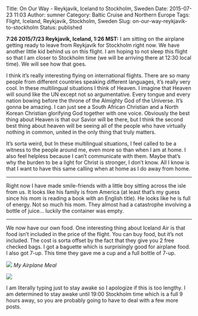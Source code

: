 Title: On Our Way - Reykjavík, Iceland to Stockholm, Sweden
Date: 2015-07-23 11:03
Author: sumner
Category: Baltic Cruise and Northern Europe
Tags: Flight, Iceland, Reykjavik, Stockholm, Sweden
Slug: on-our-way-reykjavik-to-stockholm
Status: published

**7:26 2015/7/23 Reykjavík, Iceland, 1:26 MST:** I am sitting on the airplane
getting ready to leave from Reykjavík for Stockholm right now.  We have another
little kid behind us on this flight. I am hoping to not sleep this flight so
that I am closer to Stockholm time (we will be arriving there at 12:30 local
time). We will see how that goes.

I think it’s really interesting flying on international flights. There are so
many people from different countries speaking different languages, it’s really
very cool. In these multilingual situations I think of Heaven. I imagine that
Heaven will sound like the UN except not so argumentative. Every tongue and
every nation bowing before the throne of the Almighty God of the Universe. It’s
gonna be amazing. I can just see a South African Christian and a North Korean
Christian glorifying God together with one voice. Obviously the best thing about
Heaven is that our Savior will be there, but I think the second best thing about
heaven will be seeing all of the people who have virtually nothing in common,
united in the only thing that truly matters.

It’s sorta weird, but In these multilingual situations, I feel called to be a
witness to the people around me, even more so than when I am at home. I also
feel helpless because I can’t communicate with them. Maybe that’s why the burden
to be a light for Christ is stronger, I don’t know. All I know is that I want to
have this same calling when at home as I do away from home.

------------------------------------------------------------------------

Right now I have made smile-friends with a little boy sitting across the isle
from us. It looks like his family is from America (at least that’s my guess
since his mom is reading a book with an English title). He looks like he is full
of energy. Not so much his mom. They almost had a catastrophe involving a bottle
of juice… luckily the container was empty.

------------------------------------------------------------------------

We now have our own food. One interesting thing about Iceland Air is that food
isn’t included in the price of the flight. You can buy food, but it’s not
included. The cost is sorta offset by the fact that they give you 2 free checked
bags. I got a baguette which is surprisingly good for airplane food. I also got
7-up. This time they gave me a cup and a full bottle of 7-up.

[![]({filename}/images/baltic-cruise/airplane-meal.jpg)]({filename}/images/baltic-cruise/airplane-meal.jpg)
*My Airplane Meal*

[![]({filename}/images/baltic-cruise/airplane-wing.jpg)]({filename}/images/baltic-cruise/airplane-wing.jpg)

I am literally typing just to stay awake so I apologize if this is too lengthy.
I am determined to stay awake until 19:00 Stockholm time which is a full 9 hours
away, so you are probably going to have to deal with a few more posts.
